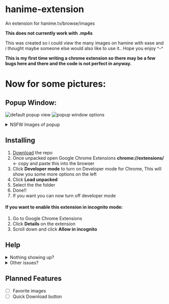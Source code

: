 # hanime-extension
An extension for hanime.tv/browse/images


**This does not currently work with .mp4s**

This was created so i could view the many images on hamine with ease and i thought maybe someone else would also like to use it.. 
Hope you enjoy ^-^

**This is my first time writing a chrome extension so there may be a few bugs here and there and the code is not perfect in anyway.**

# Now for some pictures:

## Popup Window:
![default popup view](https://puu.sh/E3RHQ/d968832f89.png)
![popup window options](https://puu.sh/E3RJo/d53e15e865.png)

<details>
  <summary>NSFW Images of popup</summary>
  
## Normal Site Images:
![normal image view](https://puu.sh/E3RId/754d59bc73.png)

## With Extension:
![extension modal](https://puu.sh/E3RIu/d6e86e022b.png)
</details>

## Installing
1. [Download](https://github.com/wildncheese/hanime-extension/archive/master.zip) the repo
2. Once unpacked open Google Chrome Extensions **chrome://extensions/**   <- copy and paste this into the browser
3. Click **Developer mode** to turn on Developer mode for Chrome, This will show you some more options on the left
4. Click **Load unpacked** 
5. Select the the folder 
6. Done!! 
7. If you want you can now turn off developer mode 

#### If you want to enable this extension in incognito mode:
1. Go to Google Chrome Extensions
2. Click **Details** on the extension
3. Scroll down and click **Allow in incognito**

## Help
<details>
  <summary>Nothing showing up?</summary>
  Try refreshing the page, if that doesn't help try increasing the <strong>load time</strong> in the options
  
  ![options](https://puu.sh/E3Sar/acbb61c697.png)
  
</details>

<details>
  <summary>Other issues?</summary>
Please post an issue report <a href="https://github.com/wildncheese/hanime-extension/issues">here</a> 
  
</details>

## Planned Features
- [ ] Favorite images
- [ ] Quick Download button
